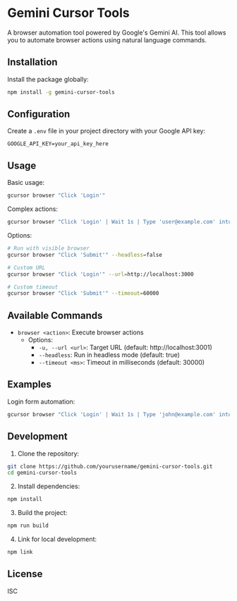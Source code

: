 # Gemini Cursor Tools

A browser automation tool powered by Google's Gemini AI. This tool allows you to automate browser actions using natural language commands.

## Installation

Install the package globally:

```bash
npm install -g gemini-cursor-tools
```

## Configuration

Create a `.env` file in your project directory with your Google API key:

```env
GOOGLE_API_KEY=your_api_key_here
```

## Usage

Basic usage:
```bash
gcursor browser "Click 'Login'"
```

Complex actions:
```bash
gcursor browser "Click 'Login' | Wait 1s | Type 'user@example.com' into email"
```

Options:
```bash
# Run with visible browser
gcursor browser "Click 'Submit'" --headless=false

# Custom URL
gcursor browser "Click 'Login'" --url=http://localhost:3000

# Custom timeout
gcursor browser "Click 'Submit'" --timeout=60000
```

## Available Commands

- `browser <action>`: Execute browser actions
  - Options:
    - `-u, --url <url>`: Target URL (default: http://localhost:3001)
    - `--headless`: Run in headless mode (default: true)
    - `--timeout <ms>`: Timeout in milliseconds (default: 30000)

## Examples

Login form automation:
```bash
gcursor browser "Click 'Login' | Wait 1s | Type 'john@example.com' into email | Type 'password123' into password | Click 'Submit'" --headless=false
```

## Development

1. Clone the repository:
```bash
git clone https://github.com/yourusername/gemini-cursor-tools.git
cd gemini-cursor-tools
```

2. Install dependencies:
```bash
npm install
```

3. Build the project:
```bash
npm run build
```

4. Link for local development:
```bash
npm link
```

## License

ISC 